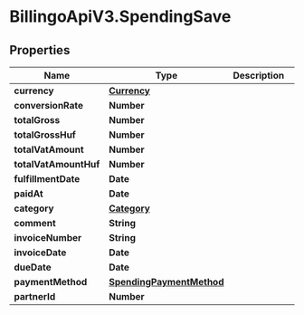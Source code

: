 # BillingoApiV3.SpendingSave

## Properties
Name | Type | Description | Notes
------------ | ------------- | ------------- | -------------
**currency** | [**Currency**](Currency.md) |  | 
**conversionRate** | **Number** |  | [optional] 
**totalGross** | **Number** |  | 
**totalGrossHuf** | **Number** |  | 
**totalVatAmount** | **Number** |  | 
**totalVatAmountHuf** | **Number** |  | 
**fulfillmentDate** | **Date** |  | 
**paidAt** | **Date** |  | [optional] 
**category** | [**Category**](Category.md) |  | 
**comment** | **String** |  | [optional] 
**invoiceNumber** | **String** |  | [optional] 
**invoiceDate** | **Date** |  | [optional] 
**dueDate** | **Date** |  | [optional] 
**paymentMethod** | [**SpendingPaymentMethod**](SpendingPaymentMethod.md) |  | 
**partnerId** | **Number** |  | [optional] 
